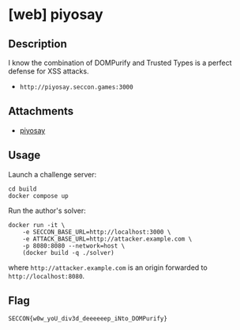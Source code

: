 # [web] piyosay

## Description

I know the combination of DOMPurify and Trusted Types is a perfect defense for XSS attacks.

- `http://piyosay.seccon.games:3000`

## Attachments

- [piyosay](files/piyosay)

## Usage

Launch a challenge server:

```
cd build
docker compose up
```

Run the author's solver:

```
docker run -it \
    -e SECCON_BASE_URL=http://localhost:3000 \
    -e ATTACK_BASE_URL=http://attacker.example.com \
    -p 8080:8080 --network=host \
    (docker build -q ./solver)
```

where `http://attacker.example.com` is an origin forwarded to `http://localhost:8080`.

## Flag

```
SECCON{w0w_yoU_div3d_deeeeeep_iNto_DOMPurify}
```
